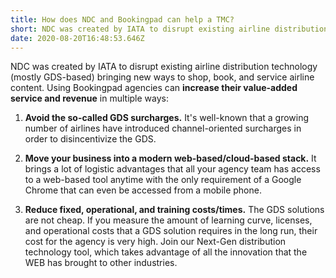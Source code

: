 ```yaml
---
title: How does NDC and Bookingpad can help a TMC?
short: NDC was created by IATA to disrupt existing airline distribution technology (mostly GDS-based) bringing new ways to shop, book, and service airline content.
date: 2020-08-20T16:48:53.646Z
---
```

NDC was created by IATA to disrupt existing airline distribution technology (mostly GDS-based) bringing new ways to shop, book, and service airline content. Using Bookingpad agencies can **increase their value-added service and revenue** in multiple ways:

1. **Avoid the so-called GDS surcharges.** It's well-known that a growing number of airlines have introduced channel-oriented surcharges in order to disincentivize the GDS.

2. **Move your business into a modern web-based/cloud-based stack.** It brings a lot of logistic advantages that all your agency team has access to a web-based tool anytime with the only requirement of a Google Chrome that can even be accessed from a mobile phone.

3. **Reduce fixed, operational, and training costs/times.** The GDS solutions are not cheap. If you measure the amount of learning curve, licenses, and operational costs that a GDS solution requires in the long run, their cost for the agency is very high. Join our Next-Gen distribution technology tool, which takes advantage of all the innovation that the WEB has brought to other industries.
